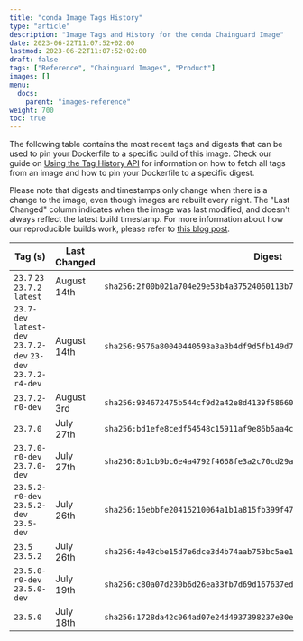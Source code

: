```yaml
---
title: "conda Image Tags History"
type: "article"
description: "Image Tags and History for the conda Chainguard Image"
date: 2023-06-22T11:07:52+02:00
lastmod: 2023-06-22T11:07:52+02:00
draft: false
tags: ["Reference", "Chainguard Images", "Product"]
images: []
menu:
  docs:
    parent: "images-reference"
weight: 700
toc: true
---
```


The following table contains the most recent tags and digests that can be used to pin your Dockerfile to a specific build of this image. Check our guide on [Using the Tag History API](/chainguard/chainguard-images/using-the-tag-history-api/) for information on how to fetch all tags from an image and how to pin your Dockerfile to a specific digest.

Please note that digests and timestamps only change when there is a change to the image, even though images are rebuilt every night. The "Last Changed" column indicates when the image was last modified, and doesn't always reflect the latest build timestamp. For more information about how our reproducible builds work, please refer to [this blog post](https://www.chainguard.dev/unchained/reproducing-chainguards-reproducible-image-builds).

| Tag (s)                                                        | Last Changed | Digest                                                                    |
|----------------------------------------------------------------|--------------|---------------------------------------------------------------------------|
|  `23.7` `23` `23.7.2` `latest`                                 | August 14th  | `sha256:2f00b021a704e29e53b4a37524060113b7a4eeffd0ba0f2049814182b29fc488` |
|  `23.7-dev` `latest-dev` `23.7.2-dev` `23-dev` `23.7.2-r4-dev` | August 14th  | `sha256:9576a80040440593a3a3b4df9d5fb149d7a56ff4419f65eae4911498f03b31e9` |
|  `23.7.2-r0-dev`                                               | August 3rd   | `sha256:934672475b544cf9d2a42e8d4139f58660671c4da4aacdbca750a18f67025d53` |
|  `23.7.0`                                                      | July 27th    | `sha256:bd1efe8cedf54548c15911af9e86b5aa4c46b0948d55af762f0fbd483834b75f` |
|  `23.7.0-r0-dev` `23.7.0-dev`                                  | July 27th    | `sha256:8b1cb9bc6e4a4792f4668fe3a2c70cd29aec901a155e3509e76a6c9579a3ee3b` |
|  `23.5.2-r0-dev` `23.5.2-dev` `23.5-dev`                       | July 26th    | `sha256:16ebbfe20415210064a1b1a815fb399f4780161adf25670ffa6453677b992221` |
|  `23.5` `23.5.2`                                               | July 26th    | `sha256:4e43cbe15d7e6dce3d4b74aab753bc5ae16b333083005dea62e1b743de9aec26` |
|  `23.5.0-r0-dev` `23.5.0-dev`                                  | July 19th    | `sha256:c80a07d230b6d26ea33fb7d69d167637ed277e58aa1e4ce54d2cd32f46f59b3d` |
|  `23.5.0`                                                      | July 18th    | `sha256:1728da42c064ad07e24d4937398237e30e813b3ca4cb95ace5aebe4fa83cab39` |

